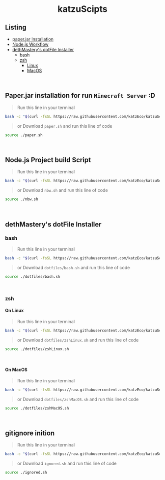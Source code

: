 <h1 align="center">
  katzuScipts
</h1>

## Listing
  - [paper.jar Installation](#paperjar-installation-for-run-minecraft-server-d)
  - [Node.js Workflow](#nodejs-project-build-script)
  - [dethMastery's dotFile Installer](#dethmasterys-dotfile-installer)
    - [bash](#bash)
    - [zsh](#zsh)
      - [Linux](#on-linux)
      - [MacOS](#on-macos)

<br />

## Paper.jar installation for run `Minecraft Server` :D
> Run this line in your terminal

```sh
bash -c "$(curl -fsSL https://raw.githubusercontent.com/katzEco/katzuScript/main/scripts/paper.sh)"
```

> or Download `paper.sh` and run this line of code

```sh
source ./paper.sh
```
<br />

## Node.js Project build Script
> Run this line in your terminal

```sh
bash -c "$(curl -fsSL https://raw.githubusercontent.com/katzEco/katzuScript/main/scripts/nbw.sh)"
```

> or Download `nbw.sh` and run this line of code

```sh
source ./nbw.sh
```
<br />

## dethMastery's dotFile Installer
### bash
> Run this line in your terminal

```sh
bash -c "$(curl -fsSL https://raw.githubusercontent.com/katzEco/katzuScript/main/scripts/dotfiles/bash.sh)"
```

> or Download `dotfiles/bash.sh` and run this line of code

```sh
source ./dotfiles/bash.sh
```

<br />

### zsh
#### On Linux
> Run this line in your terminal

```sh
bash -c "$(curl -fsSL https://raw.githubusercontent.com/katzEco/katzuScript/main/scripts/dotfiles/zshLinux.sh)"
```

> or Download `dotfiles/zshLinux.sh` and run this line of code

```sh
source ./dotfiles/zshLinux.sh
```
<br />

#### On MacOS
> Run this line in your terminal

```sh
bash -c "$(curl -fsSL https://raw.githubusercontent.com/katzEco/katzuScript/main/scripts/dotfiles/zshMacOS.sh)"
```

> or Download `dotfiles/zshMacOS.sh` and run this line of code

```sh
source ./dotfiles/zshMacOS.sh
```
<br />

## gitignore inition
> Run this line in your terminal

```sh
bash -c "$(curl -fsSL https://raw.githubusercontent.com/katzEco/katzuScript/main/scripts/ignored.sh)"
```

> or Download `ignored.sh` and run this line of code

```sh
source ./ignored.sh
```